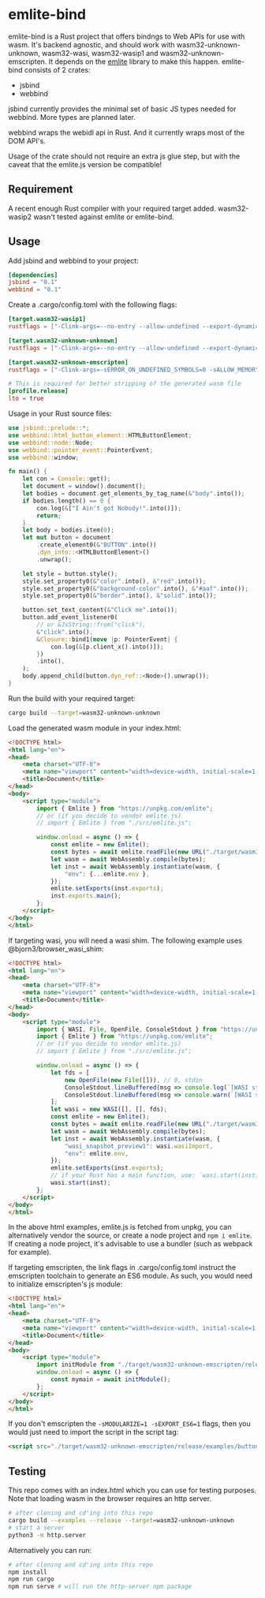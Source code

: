 # emlite-bind

emlite-bind is a Rust project that offers bindngs to Web APIs for use with wasm. It's backend agnostic, and should work with wasm32-unknown-unknown, wasm32-wasi, wasm32-wasip1 and wasm32-unknown-emscripten. It depends on the [emlite](https://github.com/emlite/emlite-js) library to make this happen.
emlite-bind consists of 2 crates:
- jsbind
- webbind

jsbind currently provides the minimal set of basic JS types needed for webbind. More types are planned later.

webbind wraps the webidl api in Rust. And it currently wraps most of the DOM API's.

Usage of the crate should not require an extra js glue step, but with the caveat that the emlite.js version be compatible!

## Requirement
A recent enough Rust compiler with your required target added. wasm32-wasip2 wasn't tested against emlite or emlite-bind.

## Usage
Add jsbind and webbind to your project:
```toml
[dependencies]
jsbind = "0.1"
webbind = "0.1"
```

Create a .cargo/config.toml with the following flags:
```toml
[target.wasm32-wasip1]
rustflags = ["-Clink-args=--no-entry --allow-undefined --export-dynamic --export-if-defined=main --export-table --import-memory --export-memory --strip-all"]

[target.wasm32-unknown-unknown]
rustflags = ["-Clink-args=--no-entry --allow-undefined --export-dynamic --export-if-defined=main --export-if-defined=_start --export-table --import-memory --export-memory --strip-all"]

[target.wasm32-unknown-emscripten]
rustflags = ["-Clink-args=-sERROR_ON_UNDEFINED_SYMBOLS=0 -sALLOW_MEMORY_GROWTH=1 -sEXPORTED_RUNTIME_METHODS=wasmTable,UTF8ToString,lengthBytesUTF8,stringToUTF8 -sEXPORTED_FUNCTIONS=_malloc,_main -Wl,--strip-all -sMODULARIZE=1 -sEXPORT_ES6=1"]

# This is required for better stripping of the generated wasm file
[profile.release]
lto = true
```

Usage in your Rust source files:
```rust
use jsbind::prelude::*;
use webbind::html_button_element::HTMLButtonElement;
use webbind::node::Node;
use webbind::pointer_event::PointerEvent;
use webbind::window;

fn main() {
    let con = Console::get();
    let document = window().document();
    let bodies = document.get_elements_by_tag_name(&"body".into());
    if bodies.length() == 0 {
        con.log(&["I Ain't got Nobody!".into()]);
        return;
    }
    let body = bodies.item(0);
    let mut button = document
        .create_element0(&"BUTTON".into())
        .dyn_into::<HTMLButtonElement>()
        .unwrap();

    let style = button.style();
    style.set_property0(&"color".into(), &"red".into());
    style.set_property0(&"background-color".into(), &"#aaf".into());
    style.set_property0(&"border".into(), &"solid".into());

    button.set_text_content(&"Click me".into());
    button.add_event_listener0(
        // or &JsString::from("click"),
        &"click".into(),
        &Closure::bind1(move |p: PointerEvent| {
            con.log(&[p.client_x().into()]);
        })
        .into(),
    );
    body.append_child(button.dyn_ref::<Node>().unwrap());
}
```

Run the build with your required target:
```bash
cargo build --target=wasm32-unknown-unknown
```

Load the generated wasm module in your index.html:
```html
<!DOCTYPE html>
<html lang="en">
<head>
    <meta charset="UTF-8">
    <meta name="viewport" content="width=device-width, initial-scale=1.0">
    <title>Document</title>
</head>
<body>
    <script type="module">
        import { Emlite } from "https://unpkg.com/emlite";
        // or (if you decide to vendor emlite.js)
        // import { Emlite } from "./src/emlite.js";

        window.onload = async () => {
            const emlite = new Emlite();
            const bytes = await emlite.readFile(new URL("./target/wasm32-unknown-unknown/release/examples/button.wasm", import.meta.url));
            let wasm = await WebAssembly.compile(bytes);
            let inst = await WebAssembly.instantiate(wasm, {
                "env": {...emlite.env },
            });
            emlite.setExports(inst.exports);
            inst.exports.main();
        };
    </script>
</body>
</html>
```

If targeting wasi, you will need a wasi shim. The following example uses @bjorn3/browser_wasi_shim:
```html
<!DOCTYPE html>
<html lang="en">
<head>
    <meta charset="UTF-8">
    <meta name="viewport" content="width=device-width, initial-scale=1.0">
    <title>Document</title>
</head>
<body>
    <script type="module">
        import { WASI, File, OpenFile, ConsoleStdout } from "https://unpkg.com/@bjorn3/browser_wasi_shim";
        import { Emlite } from "https://unpkg.com/emlite";
        // or (if you decide to vendor emlite.js)
        // import { Emlite } from "./src/emlite.js";

        window.onload = async () => {
            let fds = [
                new OpenFile(new File([])), // 0, stdin
                ConsoleStdout.lineBuffered(msg => console.log(`[WASI stdout] ${msg}`)), // 1, stdout
                ConsoleStdout.lineBuffered(msg => console.warn(`[WASI stderr] ${msg}`)), // 2, stderr
            ];
            let wasi = new WASI([], [], fds);
            const emlite = new Emlite();
            const bytes = await emlite.readFile(new URL("./target/wasm32-wasip1/release/examples/button.wasm", import.meta.url));
            let wasm = await WebAssembly.compile(bytes);
            let inst = await WebAssembly.instantiate(wasm, {
                "wasi_snapshot_preview1": wasi.wasiImport,
                "env": emlite.env,
            });
            emlite.setExports(inst.exports);
            // if your Rust has a main function, use: `wasi.start(inst)`. If not, use `wasi.initialize(inst)`, then call the required exported function
            wasi.start(inst);
        };
    </script>
</body>
</html>
```

In the above html examples, emlite.js is fetched from unpkg, you can alternatively vendor the source, or create a node project and `npm i emlite`. If creating a node project, it's advisable to use a bundler (such as webpack for example).

If targeting emscripten, the link flags in .cargo/config.toml instruct the emscripten toolchain to generate an ES6 module. As such, you would need to initialize emscripten's js module:
```html
<!DOCTYPE html>
<html lang="en">
<head>
    <meta charset="UTF-8">
    <meta name="viewport" content="width=device-width, initial-scale=1.0">
    <title>Document</title>
</head>
<body>
    <script type="module">
        import initModule from "./target/wasm32-unknown-emscripten/release/examples/button.js";
        window.onload = async () => {
            const mymain = await initModule();
        };
    </script>
</body>
</html>
```

If you don't emscripten the `-sMODULARIZE=1 -sEXPORT_ES6=1` flags, then you would just need to import the script in the script tag:
```html
<script src="./target/wasm32-unknown-emscripten/release/examples/button.js"></script>
```

## Testing
This repo comes with an index.html which you can use for testing purposes. Note that loading wasm in the browser requires an http server.
```bash
# after cloning and cd'ing into this repo
cargo build --examples --release --target=wasm32-unknown-unknown
# start a server
python3 -m http.server
```
Alternatively you can run:
```bash
# after cloning and cd'ing into this repo
npm install
npm run cargo
npm run serve # will run the http-server npm package
```